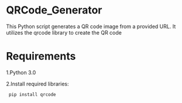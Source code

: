 # QRCode_Generator
This Python script generates a QR code image from a provided URL. It utilizes the qrcode library to create the QR code 
# Requirements

1.Python 3.0

2.Install required libraries:
 
     pip install qrcode
